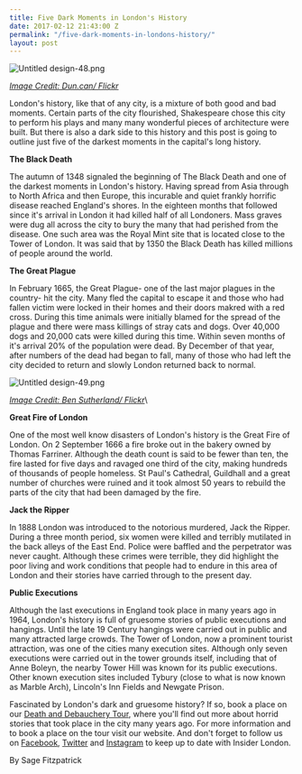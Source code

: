 ```yaml
---
title: Five Dark Moments in London's History
date: 2017-02-12 21:43:00 Z
permalink: "/five-dark-moments-in-londons-history/"
layout: post
---
```


![Untitled design-48.png](/uploads/Untitled%20design-48.png)

*[Image Credit: Dun.can/ Flickr](https://www.flickr.com/photos/duncanh1/32391654590/in/photolist-RmkGph-77bKNk-bWexje-F8uHQ-op5GTL-aAAT3J-kQavF-5XiuTb-8Mma6s-qzLLxZ-7eJCs7-8Mi6gZ-iH98pX-cigvj7-oQxVnG-ySggf-bWeAHz-m6AhLv-62g9Pz-nKtoGf-pEyXcL-5nU1tF-9Rknxg-tzKFLz-4Eq6Lo-fqtPDJ-qtKzjY-rZLG2-fvXg5F-nsQuWK-kfbXvB-8Mm9Qb-bWUQHn-bMXimp-e6EojF-abtQVq-pF6qpJ-kuysnP-85iStV-q1LfVK-m2GGEf-q357Ls-c8rzvL-abtJou-5eKw5i-6jYDtv-pVCjgF-gjqYJ9-6tifJc-e1RHJu)*

London's history, like that of any city, is a mixture of both good and bad moments. Certain parts of the city flourished, Shakespeare chose this city to perform his plays and many many wonderful pieces of architecture were built. But there is also a dark side to this history and this post is going to outline just five of the darkest moments in the capital's long history.

**The Black Death**

The autumn of 1348 signaled the beginning of The Black Death and one of the darkest moments in London's history. Having spread from Asia through to North Africa and then Europe, this incurable and quiet frankly horrific disease reached England's shores. In the eighteen months that followed since it's arrival in London it had killed half of all Londoners. Mass graves were dug all across the city to bury the many that had perished from the disease. One such area was the Royal Mint site that is located close to the Tower of London. It was said that by 1350 the Black Death has killed millions of people around the world.

**The Great Plague**

In February 1665, the Great Plague- one of the last major plagues in the country- hit the city. Many fled the capital to escape it and those who had fallen victim were locked in their homes and their doors makred with a red cross. During this time animals were initially blamed for the spread of the plague and there were mass killings of stray cats and dogs. Over 40,000 dogs and 20,000 cats were killed during this time. Within seven months of it's arrival 20% of the population were dead. By December of that year, after numbers of the dead had began to fall, many of those who had left the city decided to return and slowly London returned back to normal.

![Untitled design-49.png](/uploads/Untitled%20design-49.png)

*[Image Credit: Ben Sutherland/ Flickr](https://www.flickr.com/photos/bensutherland/6937524254/in/photolist-bz3Cg9-hE5oza-9LfWZD-5ngYqB-dCmJ9E-cGk1vq-6Z9Mfg-8F1Adr-f6eFzd-rcVN4r-7i4rSM-dXQci5-ffWfRN-dmDLEi-bz3BVd-q9yZV-atwx6x-r8WdWF-cjkX8E-bWUDNP-g1kZhk-dSXLGm-r6TrJF-mBMkFi-oHM5VX-9Ljrbh-q4uBBp-bUVBLn-6Z7Fs8-7pDs4K-9MdhXf-dF8Rsh-5c3Zig-8ypbG6-cwGzH3-am7ALL-nDGRjp-axQk81-cigA5u-ietpvH-fEdSCh-oZg4gb-9SixPE-ChxrGa-cC9cKf-do3WMn-85mZ1w-asraK-pFaWzf-iGvtUs/)*\

**Great Fire of London**

One of the most well know disasters of London's history is the Great Fire of London. On 2 September 1666 a fire broke out in the bakery owned by Thomas Farriner. Although the death count is said to be fewer than ten, the fire lasted for five days and ravaged one third of the city, making hundreds of thousands of people homeless. St Paul's Cathedral, Guildhall and a great number of churches were ruined and it took almost 50 years to rebuild the parts of the city that had been damaged by the fire.

**Jack the Ripper**

In 1888 London was introduced to the notorious murdered, Jack the Ripper. During a three month period, six women were killed and terribly mutilated in the back alleys of the East End. Police were baffled and the perpetrator was never caught. Although these crimes were terrible, they did highlight the poor living and work conditions that people had to endure in this area of London and their stories have carried through to the present day.

**Public Executions**

Although the last executions in England took place in many years ago in 1964, London's history is full of gruesome stories of public executions and hangings. Until the late 19 Century hangings were carried out in public and many attracted large crowds. The Tower of London, now a prominent tourist attraction, was one of the cities many execution sites. Although only seven executions were carried out in the tower grounds itself, including that of Anne Boleyn, the nearby Tower Hill was known for its public executions. Other known execution sites included Tybury (close to what is now known as Marble Arch), Lincoln's Inn Fields and Newgate Prison.

Fascinated by London's dark and gruesome history? If so, book a place on our [Death and Debauchery Tour](http://www.insider-london.co.uk/tours/the-death-and-debauchery-tour/), where you'll find out more about horrid stories that took place in the city many years ago. For more information and to book a place on the tour visit our website. And don't forget to follow us on [Facebook](https://www.facebook.com/insiderlondon/?fref=ts), [Twitter](https://twitter.com/insiderlondon) and [Instagram](https://www.instagram.com/insiderlondontours/) to keep up to date with Insider London.

By Sage Fitzpatrick